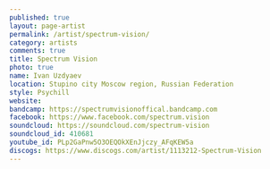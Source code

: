 ```yaml
---
published: true
layout: page-artist
permalink: /artist/spectrum-vision/
category: artists
comments: true
title: Spectrum Vision
photo: true
name: Ivan Uzdyaev
location: Stupino city Moscow region, Russian Federation
style: Psychill
website: 
bandcamp: https://spectrumvisionoffical.bandcamp.com
facebook: https://www.facebook.com/spectrum.vision
soundcloud: https://soundcloud.com/spectrum-vision
soundcloud_id: 410681
youtube_id: PLp2GaPnw5O3OEQOkXEnJjczy_AFqKEW5a
discogs: https://www.discogs.com/artist/1113212-Spectrum-Vision
---
```

